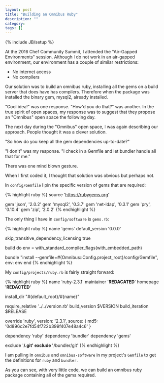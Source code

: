 ```yaml
---
layout: post
title: "Building an Omnibus Ruby"
description: ""
category:
tags: []
---
```

{% include JB/setup %}

At the 2016 Chef Community Summit, I attended the "Air-Gapped
Environments" session. Although I do not work in an air-gapped
environment, our environment has a couple of similar restrictions:

* No internet access
* No compilers

Our solution was to build an omnibus ruby, installing all the gems on
a build server that does have has compilers. Therefore when the
package was installed the binary gem, mysql2, already installed.

"Cool idea!" was one response. "How'd you do that?" was another. In
the true spirit of open spaces, my response was to suggest that they
propose an "Omnibus" open space the following day.

The next day during the "Omnibus" open space, I was again describing
our approach. People thought it was a clever solution.

"So how do you keep all the gem dependencies up-to-date?"

"I don't" was my response. "I check in a Gemfile and let bundler
handle all that for me."

There was one mind blown gesture.

When I first coded it, I thought that solution was obvious but perhaps
not.

In `config/Gemfile` I pin the specific version of gems that are
required:

{% highlight ruby %}
source 'https://rubygems.org'

gem 'json', '2.0.2'
gem 'mysql2', '0.3.7'
gem 'net-ldap', '0.3.1'
gem 'pry', '0.10.4'
gem 'zip', '2.0.2'
{% endhighlight %}

The only thing I have in `config/software` is `gems.rb`:

{% highlight ruby %}
name 'gems'
default_version '0.0.0'

skip_transitive_dependency_licensing true

build do
  env = with_standard_compiler_flags(with_embedded_path)

  bundle "install --gemfile=#{Omnibus::Config.project_root}/config/Gemfile", env: env
end
{% endhighlight %}

My `config/projects/ruby.rb` is fairly straight forward:

{% highlight ruby %}
name 'ruby-2.3.1'
maintainer '**REDACATED**'
homepage '**REDACTED**'

install_dir "#{default_root}/#{name}"

require_relative '../../version.rb'
build_version	$VERSION
build_iteration	$RELEASE

override 'ruby', version: '2.3.1', source: { md5: '0d896c2e7fd54f722b399f407e48a4c6' }

dependency 'ruby'
dependency 'bundler'
dependency 'gems'

exclude '**/.git'
exclude '**/bundler/git'
{% endhighlight %}

I am pulling in `omnibus` and `omnibus-software` in my project's
`Gemfile` to get the definitions for `ruby` and `bundler`.

As you can see, with very little code, we can build an omnibus ruby
package containing all of the gems required.
